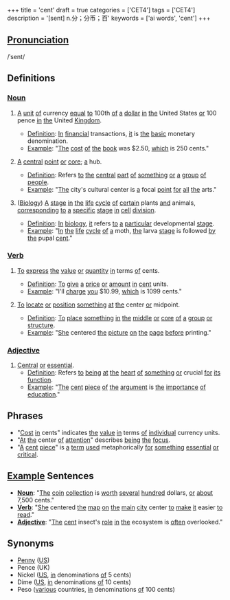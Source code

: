 +++
title = 'cent'
draft = true
categories = ['CET4']
tags = ['CET4']
description = '[sent] n.分；分币；百'
keywords = ['ai words', 'cent']
+++

## [Pronunciation](/post/pronunciation/)
/ˈsent/

## Definitions
### [Noun](/post/noun/)
1. [A](/post/a/) [unit](/post/unit/) [of](/post/of/) currency [equal](/post/equal/) [to](/post/to/) 100th [of](/post/of/) [a](/post/a/) [dollar](/post/dollar/) [in](/post/in/) [the](/post/the/) United States [or](/post/or/) 100 pence [in](/post/in/) [the](/post/the/) United [Kingdom](/post/kingdom/).
   - [Definition](/post/definition/): [In](/post/in/) [financial](/post/financial/) transactions, [it](/post/it/) is [the](/post/the/) [basic](/post/basic/) monetary denomination.
   - [Example](/post/example/): "[The](/post/the/) [cost](/post/cost/) [of](/post/of/) [the](/post/the/) [book](/post/book/) was $2.50, [which](/post/which/) is 250 cents."

2. [A](/post/a/) [central](/post/central/) [point](/post/point/) [or](/post/or/) [core](/post/core/); [a](/post/a/) hub.
   - [Definition](/post/definition/): Refers [to](/post/to/) [the](/post/the/) [central](/post/central/) [part](/post/part/) [of](/post/of/) [something](/post/something/) [or](/post/or/) [a](/post/a/) [group](/post/group/) [of](/post/of/) [people](/post/people/).
   - [Example](/post/example/): "[The](/post/the/) city's cultural center is [a](/post/a/) focal [point](/post/point/) [for](/post/for/) [all](/post/all/) [the](/post/the/) arts."

3. ([Biology](/post/biology/)) [A](/post/a/) [stage](/post/stage/) [in](/post/in/) [the](/post/the/) [life](/post/life/) [cycle](/post/cycle/) [of](/post/of/) [certain](/post/certain/) plants [and](/post/and/) animals, [corresponding](/post/corresponding/) [to](/post/to/) [a](/post/a/) [specific](/post/specific/) [stage](/post/stage/) [in](/post/in/) [cell](/post/cell/) [division](/post/division/).
   - [Definition](/post/definition/): [In](/post/in/) [biology](/post/biology/), [it](/post/it/) refers [to](/post/to/) [a](/post/a/) [particular](/post/particular/) developmental [stage](/post/stage/).
   - [Example](/post/example/): "[In](/post/in/) [the](/post/the/) [life](/post/life/) [cycle](/post/cycle/) [of](/post/of/) [a](/post/a/) moth, [the](/post/the/) larva [stage](/post/stage/) is followed [by](/post/by/) [the](/post/the/) pupal [cent](/post/cent/)."

### [Verb](/post/verb/)
1. [To](/post/to/) [express](/post/express/) [the](/post/the/) [value](/post/value/) [or](/post/or/) [quantity](/post/quantity/) [in](/post/in/) terms [of](/post/of/) cents.
   - [Definition](/post/definition/): [To](/post/to/) [give](/post/give/) [a](/post/a/) [price](/post/price/) [or](/post/or/) [amount](/post/amount/) [in](/post/in/) [cent](/post/cent/) units.
   - [Example](/post/example/): "I'll [charge](/post/charge/) [you](/post/you/) $10.99, [which](/post/which/) is 1099 cents."

2. [To](/post/to/) [locate](/post/locate/) [or](/post/or/) [position](/post/position/) [something](/post/something/) [at](/post/at/) [the](/post/the/) center [or](/post/or/) midpoint.
   - [Definition](/post/definition/): [To](/post/to/) [place](/post/place/) [something](/post/something/) [in](/post/in/) [the](/post/the/) [middle](/post/middle/) [or](/post/or/) [core](/post/core/) [of](/post/of/) [a](/post/a/) [group](/post/group/) [or](/post/or/) [structure](/post/structure/).
   - [Example](/post/example/): "[She](/post/she/) centered [the](/post/the/) [picture](/post/picture/) [on](/post/on/) [the](/post/the/) [page](/post/page/) [before](/post/before/) printing."

### [Adjective](/post/adjective/)
1. [Central](/post/central/) [or](/post/or/) [essential](/post/essential/).
   - [Definition](/post/definition/): Refers [to](/post/to/) [being](/post/being/) [at](/post/at/) [the](/post/the/) [heart](/post/heart/) [of](/post/of/) [something](/post/something/) [or](/post/or/) crucial [for](/post/for/) [its](/post/its/) [function](/post/function/).
   - [Example](/post/example/): "[The](/post/the/) [cent](/post/cent/) [piece](/post/piece/) [of](/post/of/) [the](/post/the/) [argument](/post/argument/) is [the](/post/the/) [importance](/post/importance/) [of](/post/of/) [education](/post/education/)."

## Phrases
- "[Cost](/post/cost/) [in](/post/in/) cents" indicates [the](/post/the/) [value](/post/value/) [in](/post/in/) terms [of](/post/of/) [individual](/post/individual/) currency units.
- "[At](/post/at/) [the](/post/the/) center [of](/post/of/) [attention](/post/attention/)" describes [being](/post/being/) [the](/post/the/) [focus](/post/focus/).
- "[A](/post/a/) [cent](/post/cent/) [piece](/post/piece/)" is [a](/post/a/) [term](/post/term/) [used](/post/used/) metaphorically [for](/post/for/) [something](/post/something/) [essential](/post/essential/) [or](/post/or/) [critical](/post/critical/).

## [Example](/post/example/) Sentences
- **[Noun](/post/noun/)**: "[The](/post/the/) [coin](/post/coin/) [collection](/post/collection/) is [worth](/post/worth/) [several](/post/several/) [hundred](/post/hundred/) dollars, [or](/post/or/) [about](/post/about/) 7,500 cents."
- **[Verb](/post/verb/)**: "[She](/post/she/) centered [the](/post/the/) [map](/post/map/) [on](/post/on/) [the](/post/the/) [main](/post/main/) [city](/post/city/) center [to](/post/to/) [make](/post/make/) [it](/post/it/) easier [to](/post/to/) [read](/post/read/)."
- **[Adjective](/post/adjective/)**: "[The](/post/the/) [cent](/post/cent/) insect's [role](/post/role/) [in](/post/in/) [the](/post/the/) ecosystem is [often](/post/often/) overlooked."

## Synonyms
- [Penny](/post/penny/) ([US](/post/us/))
- Pence (UK)
- Nickel ([US](/post/us/), [in](/post/in/) denominations [of](/post/of/) 5 cents)
- Dime ([US](/post/us/), [in](/post/in/) denominations [of](/post/of/) 10 cents)
- Peso ([various](/post/various/) countries, [in](/post/in/) denominations [of](/post/of/) 100 cents)
